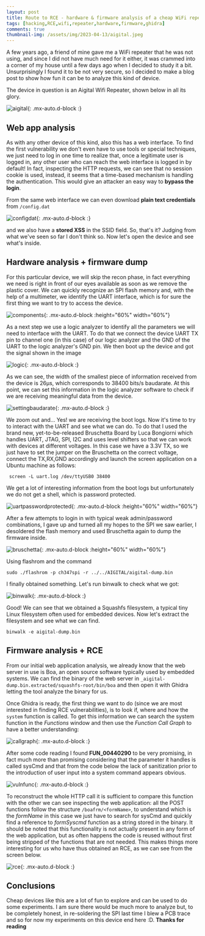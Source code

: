 ```yaml
---
layout: post
title: Route to RCE - hardware & firmware analysis of a cheap WiFi repeater 
tags: [hacking,RCE,wifi,repeater,hardware,firmware,ghidra]
comments: true
thumbnail-img: /assets/img/2023-04-13/aigital.jpeg
---
```


A few years ago, a friend of mine gave me a WiFi repeater that he was not using, and since I did not have much need for it either, it was crammed into a corner of my house until a few days ago when I decided to study it a bit.
Unsurprisingly I found it to be not very secure, so I decided to make a blog post to show how fun it can be to analyze this kind of device.

The device in question is an Aigital Wifi Repeater, shown below in all its glory.

![aigital](/assets/img/2023-04-13/aigital.jpeg){: .mx-auto.d-block :}


## Web app analysis

As with any other device of this kind, also this has a web interface. To find the first vulnerability we don't even have to use tools or special techniques, we just need to log in one time to realize that, once a legitimate user is logged in, any other user who can reach the web interface is logged in by default! In fact, inspecting the HTTP requests, we can see that no session cookie is used, instead, it seems that a time-based mechanism is handling the authentication. This would give an attacker an easy way to **bypass the login**.

From the same web interface we can even download **plain text credentials** from `/config.dat`

![configdat](/assets/img/2023-04-13/config.dat.png){: .mx-auto.d-block :}

and we also have a **stored XSS** in the SSID field. So, that's it? Judging from what we've seen so far I don't think so. Now let's open the device and see what's inside.

## Hardware analysis + firmware dump

For this particular device, we will skip the recon phase, in fact everything we need is right in front of our eyes available as soon as we remove the plastic cover. We can quickly recognize an SPI flash memory and, with the help of a multimeter, we identify the UART interface, which is for sure the first thing we want to try to access the device.

![components](/assets/img/2023-04-13/components.jpeg){: .mx-auto.d-block :height="60%" width="60%"}

As a next step we use a logic analyzer to identify all the parameters we will need to interface with the UART. To do that we connect the device UART TX pin to channel one (in this case) of our logic analyzer and the GND of the UART to the logic analyzer's GND pin. We then boot up the device and got the signal shown in the image

![logic](/assets/img/2023-04-13/logic.png){: .mx-auto.d-block :}

As we can see, the width of the smallest piece of information received from the device is 26µs, which corresponds to 38400 bits/s baudarate. At this point, we can set this information in the logic analyzer software to check if we are receiving meaningful data from the device.

![settingbaudarate](/assets/img/2023-04-13/setting_up_baudrate.png){: .mx-auto.d-block :}

We zoom out and... Yes! we are receiving the boot logs. Now it's time to try to interact with the UART and see what we can do. To do that I used the brand new, yet-to-be-released Bruschetta Board by Luca Bongiorni which handles UART, JTAG, SPI, I2C and uses level shifters so that we can work with devices at different voltages. In this case we have  a 3.3V TX, so we just have to set the jumper on the Bruschetta on the correct voltage, connect the TX,RX,GND accordingly and launch the screen application on a Ubuntu machine as follows:

```
 screen -L uart.log /dev/ttyUSB0 38400
```

We get a lot of interesting information from the boot logs but unfortunately we do not get a shell, which is password protected. 

![uartpasswordprotected](/assets/img/2023-04-13/uart_password_protected.png){: .mx-auto.d-block :height="60%" width="60%"}

After a few attempts to login in with typical weak admin/password combinations, I gave up and turned all my hopes to the SPI we saw earlier, I desoldered the flash memory and used Bruschetta again to dump the firmware inside. 

![bruschetta](/assets/img/2023-04-13/bruschetta.jpeg){: .mx-auto.d-block :height="60%" width="60%"}

Using flashrom and the command

```
sudo ./flashrom -p ch347spi -r ../../AIGITAL/aigital-dump.bin
```

I finally obtained something. Let's run binwalk to check what we got:

![binwalk](/assets/img/2023-04-13/binwalk.png){: .mx-auto.d-block :}

Good! We can see that we obtained a Squashfs filesystem, a typical tiny Linux filesystem often used for embedded devices. Now let's extract the filesystem and see what we can find.

```
binwalk -e aigital-dump.bin
```

## Firmware analysis + RCE

From our initial web application analysis, we already know that the web server in use is Boa, an open source software typically used by embedded systems. We can find the binary of the web server in `_aigital-dump.bin.extracted/squashfs-root/bin/boa` and then open it with Ghidra letting the tool analyze the binary for us. 

Once Ghidra is ready, the first thing we want to do (since we are most interested in finding RCE vulnerabilities), is to look if, where and how the `system` function is called. To get this information we can search the system function in the _Functions_ window and then use the _Function Call Graph_ to have a better understanding:

![callgraph](/assets/img/2023-04-13/system_call_graph.png){: .mx-auto.d-block :}

After some code reading I found **FUN_00440290** to be very promising, in fact much more than promising considering that the parameter it handles is called sysCmd and that from the code below the lack of sanitization prior to the introduction of user input into a system command appears obvious.


![vulnfunc](/assets/img/2023-04-13/vulnerable_function.PNG){: .mx-auto.d-block :}

To reconstruct the whole HTTP call it is sufficient to compare this function with the other we can see inspecting the web application: all the POST functions follow the structure `/boafrm/<formName>`, to understand which is the _formName_ in this case we just have to search for sysCmd and quickly find a reference to *formSyscmd* function as a string stored in the binary.
It should be noted that this functionality is not actually present in any form of the web application, but as often happens the code is reused without first being stripped of the functions that are not needed. This makes things more interesting for us who have thus obtained an RCE, as we can see from the screen below.

![rce](/assets/img/2023-04-13/RCE.png){: .mx-auto.d-block :}


## Conclusions

Cheap devices like this are a lot of fun to explore and can be used to do some experiments. I am sure there would be much more to analyze but, to be completely honest, in re-soldering the SPI last time I blew a PCB trace and so for now my experiments on this device end here :D. 
**Thanks for reading**





